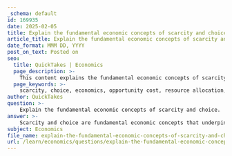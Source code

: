 ```yaml
---
_schema: default
id: 169935
date: 2025-02-05
title: Explain the fundamental economic concepts of scarcity and choice.
article_title: Explain the fundamental economic concepts of scarcity and choice.
date_format: MMM DD, YYYY
post_on_text: Posted on
seo:
  title: QuickTakes | Economics
  page_description: >-
    This content explains the fundamental economic concepts of scarcity and choice, detailing their implications in resource allocation, opportunity cost, and economic behavior.
  page_keywords: >-
    scarcity, choice, economics, opportunity cost, resource allocation, marginal thinking, economic theory, trade-offs, supply and demand, finite resources
author: QuickTakes
question: >-
    Explain the fundamental economic concepts of scarcity and choice.
answer: >-
    Scarcity and choice are fundamental economic concepts that underpin much of economic theory and practice.\n\n### Scarcity\nScarcity refers to the limited availability of resources in contrast to the unlimited wants and needs of individuals and society. This concept is central to economics because it necessitates the allocation of resources, which are inherently finite. For example, natural resources such as water, minerals, and land are limited, and their scarcity can lead to competition among users, influencing everything from agricultural practices to urban planning.\n\nScarcity affects economic structures and interactions on both micro and macro levels. It shapes how businesses compete, how consumers behave, and how governments formulate policies. For instance, in regions where water is scarce, policies may be implemented to manage water usage effectively, impacting agricultural output and urban development.\n\n### Choice\nChoice arises from the necessity to make decisions about how to allocate scarce resources. Because resources are limited, individuals and organizations must prioritize their needs and wants, leading to trade-offs. This is where the concept of **opportunity cost** comes into play. Opportunity cost is the value of the next best alternative that is forgone when a choice is made. For example, if a farmer decides to plant corn instead of wheat, the opportunity cost is the potential profit that could have been earned from growing wheat.\n\n### Relationship Between Scarcity and Choice\nThe interplay between scarcity and choice is crucial for understanding economic behavior. When faced with scarcity, individuals and businesses must engage in **marginal thinking**, which involves evaluating the additional benefits and costs associated with a decision. This principle helps guide choices that maximize utility or profit by assessing incremental changes in resource allocation.\n\nIn summary, scarcity compels individuals and societies to make choices about resource allocation, leading to the evaluation of opportunity costs and the application of marginal thinking. These concepts are essential for analyzing real-world economic issues and understanding the dynamics of economic relationships, market behavior, and policy formulation.
subject: Economics
file_name: explain-the-fundamental-economic-concepts-of-scarcity-and-choice.md
url: /learn/economics/questions/explain-the-fundamental-economic-concepts-of-scarcity-and-choice
---
```


&nbsp;